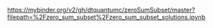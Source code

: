 https://mybinder.org/v2/gh/dtquantumc/zeroSumSubset/master?filepath=%2Fzero_sum_subset%2Fzero_sum_subset_solutions.ipynb


